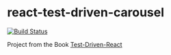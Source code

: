 # react-test-driven-carousel

[![Build Status](https://travis-ci.org/ElreyB/react-tdd-carousel.svg?branch=master)](https://travis-ci.org/ElreyB/react-tdd-carousel)

Project from the Book
[Test-Driven-React](https://pragprog.com/book/tbreact/test-driven-react)
